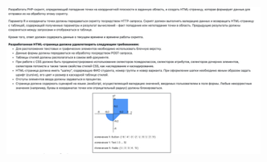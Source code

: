 ![Project1Image](https://github.com/viladit/MyProjects/blob/main/WebProgramming/WebProject1/image.png?raw=true)
